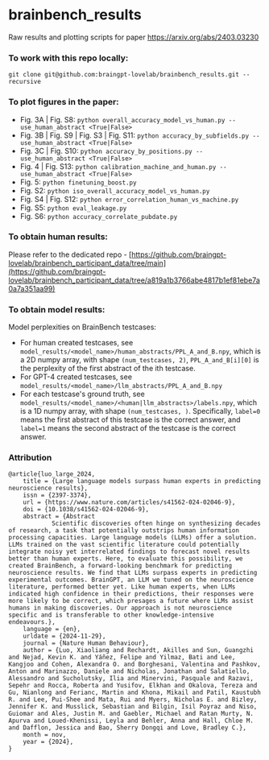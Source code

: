 # brainbench_results
Raw results and plotting scripts for paper https://arxiv.org/abs/2403.03230

### To work with this repo locally:
```
git clone git@github.com:braingpt-lovelab/brainbench_results.git --recursive
```

### To plot figures in the paper:
* Fig. 3A | Fig. S8: `python overall_accuracy_model_vs_human.py --use_human_abstract <True|False>`
* Fig. 3B | Fig. S9 | Fig. S3 | Fig. S11: `python accuracy_by_subfields.py --use_human_abstract <True|False>`
* Fig. 3C | Fig. S10: `python accuracy_by_positions.py --use_human_abstract <True|False>`
* Fig. 4 | Fig. S13: `python calibration_machine_and_human.py --use_human_abstract <True|False>`
* Fig. 5: `python finetuning_boost.py`
* Fig. S2: `python iso_overall_accuracy_model_vs_human.py`
* Fig. S4 | Fig. S12: `python error_correlation_human_vs_machine.py`
* Fig. S5: `python eval_leakage.py`
* Fig. S6: `python accuracy_correlate_pubdate.py`

### To obtain human results:
Please refer to the dedicated repo - [https://github.com/braingpt-lovelab/brainbench_participant_data/tree/main](https://github.com/braingpt-lovelab/brainbench_participant_data/tree/a819a1b3766abe4817b1ef81ebe7a0a7a351aa99)

### To obtain model results:
Model perplexities on BrainBench testcases:
* For human created testcases, see `model_results/<model_name>/human_abstracts/PPL_A_and_B.npy`, which is a 2D numpy array, with shape `(num_testcases, 2)`, `PPL_A_and_B[i][0]` is the perplexity of the first abstract of the ith testcase.
* For GPT-4 created testcases, see `model_results/<model_name>/llm_abstracts/PPL_A_and_B.npy`
* For each testcase's ground truth, see `model_results/<model_name>/<human|llm_abstracts>/labels.npy`, which is a 1D numpy array, with shape `(num_testcases, )`. Specifically, `label=0` means the first abstract of this testcase is the correct answer, and `label=1` means the second abstract of the testcase is the correct answer.

### Attribution
```
@article{luo_large_2024,
	title = {Large language models surpass human experts in predicting neuroscience results},
	issn = {2397-3374},
	url = {https://www.nature.com/articles/s41562-024-02046-9},
	doi = {10.1038/s41562-024-02046-9},
	abstract = {Abstract
            Scientific discoveries often hinge on synthesizing decades of research, a task that potentially outstrips human information processing capacities. Large language models (LLMs) offer a solution. LLMs trained on the vast scientific literature could potentially integrate noisy yet interrelated findings to forecast novel results better than human experts. Here, to evaluate this possibility, we created BrainBench, a forward-looking benchmark for predicting neuroscience results. We find that LLMs surpass experts in predicting experimental outcomes. BrainGPT, an LLM we tuned on the neuroscience literature, performed better yet. Like human experts, when LLMs indicated high confidence in their predictions, their responses were more likely to be correct, which presages a future where LLMs assist humans in making discoveries. Our approach is not neuroscience specific and is transferable to other knowledge-intensive endeavours.},
	language = {en},
	urldate = {2024-11-29},
	journal = {Nature Human Behaviour},
	author = {Luo, Xiaoliang and Rechardt, Akilles and Sun, Guangzhi and Nejad, Kevin K. and Yáñez, Felipe and Yilmaz, Bati and Lee, Kangjoo and Cohen, Alexandra O. and Borghesani, Valentina and Pashkov, Anton and Marinazzo, Daniele and Nicholas, Jonathan and Salatiello, Alessandro and Sucholutsky, Ilia and Minervini, Pasquale and Razavi, Sepehr and Rocca, Roberta and Yusifov, Elkhan and Okalova, Tereza and Gu, Nianlong and Ferianc, Martin and Khona, Mikail and Patil, Kaustubh R. and Lee, Pui-Shee and Mata, Rui and Myers, Nicholas E. and Bizley, Jennifer K. and Musslick, Sebastian and Bilgin, Isil Poyraz and Niso, Guiomar and Ales, Justin M. and Gaebler, Michael and Ratan Murty, N. Apurva and Loued-Khenissi, Leyla and Behler, Anna and Hall, Chloe M. and Dafflon, Jessica and Bao, Sherry Dongqi and Love, Bradley C.},
	month = nov,
	year = {2024},
}
```
